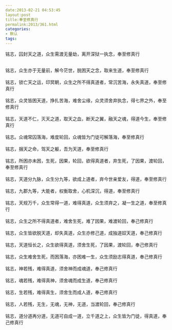 ```yaml
---
date:2013-02-21 04:53:45
layout:post
title:奉至修真行
permalink:2013/361.html
categories:
- 默认
tags:
---
```



<p> 铭志，囚封天之道，众生需渡无量劫，离开深狱一执念，奉至修真行 </p> 
<p> <br /> 铭志，众生亦于无量前，解今茫世，脱困天之念，取来生道，奉至修真行<br /> <br /> 铭志，锁亡天之运，印冥朝，众生之所不得真道者，常沉苦海，永失真道，奉至修真行<br /> <br /> 铭志，众灵皆困天道，挣扎苦海，难舍尘缘，众灵须舍弃执念，得七界之外，奉至修真行<br /> <br /> 铭志，天道不仁，灭天之道，取天之血，断天之翼，融天之魂，得道今生，奉至修真行<br /> <br /> 铭志。众魂常囚落海，难度轮回，众魂皆为门徒可解落海，奉至修真行<br /> <br /> 铭志，捆天之命，驾天之躯，吾为天道，奉至修真行<br /> <br /> 铭志，所困亦未困，生死，因果，轮回，欲得真道者，弃生死，了因果，渡轮回，奉至修真行<br /> <br /> 铭志，天道分九脉，众生分九等，欲成上道者，弃今世亲爱友，得道，奉至修真行<br /> <br /> 铭志，九郡九等，大能者，权衡取舍，心机深沉，得道，奉至修真行<br /> <br /> 铭志，天规万千，众生常得一道，难得真道，众生须弃之，凝一生之道，奉至修真行<br /> <br /> 铭志，众生之所不得真道者，难舍生死，难了因果，难渡轮回，奉己修真行<br /> <br /> 铭志，众生皆欲脱天道，却失真道，众生亦修己道，成独道奴天道，奉己修真行<br /> <br /> 铭志，天道恒长之，众生欲得真道，须舍生死，了因果，渡轮回，奉己修真行<br /> <br /> 铭志，众生难舍生死，而困落海，亦困难一生，众生须励志得真道，奉己修真行<br /> <br /> 铭志，神若残，难得真道，须舍神而成魂道，奉己修真行<br /> <br /> 铭志，魂若残，难得真神，须舍魂而成生道，奉己修真行<br /> <br /> 铭志，生若残，难得真生，须舍生而成人道，奉己修真行<br /> <br /> 铭志，人若残，无生，无魂，无神，无道，当渡轮回，奉己修真行<br /> <br /> 铭志，道分道再分道，无道可自成一道，立千道之上，众生皆为门徒，得真道，奉己修真行 </p>
